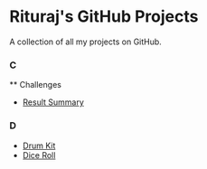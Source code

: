# Rituraj's GitHub Projects
A collection of all my projects on GitHub.
### C
** Challenges
- <a href="https://github.com/Rituraj27/Frontent-Mentored-Result-Summary">Result Summary</a>
### D
- <a href="https://github.com/Rituraj27/Drum-Kit">Drum Kit</a>
- <a href="https://github.com/Rituraj27/Dice-Roll">Dice Roll</a>
